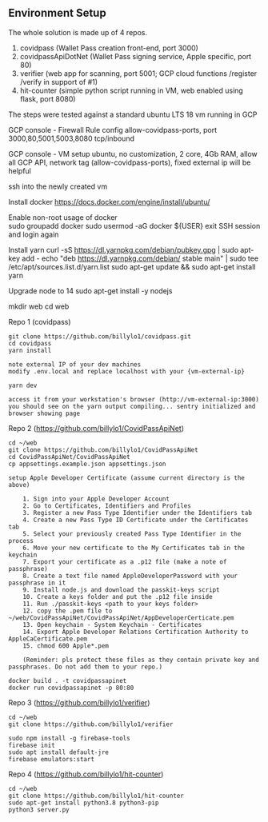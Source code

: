 ## Environment Setup

The whole solution is made up of 4 repos.

1. covidpass (Wallet Pass creation front-end, port 3000)
2. covidpassApiDotNet (Wallet Pass signing service, Apple specific, port 80)
3. verifier (web app for scanning, port 5001;  GCP cloud functions /register /verify in support of #1)
4. hit-counter (simple python script running in VM, web enabled using flask, port 8080)

The steps were tested against a standard ubuntu LTS 18 vm running in GCP

GCP console - Firewall Rule config
    allow-covidpass-ports, port 3000,80,5001,5003,8080 tcp/inbound

GCP console - VM setup
    ubuntu, no customization, 2 core, 4Gb RAM, allow all GCP API, network tag (allow-covidpass-ports), fixed external ip will be helpful

ssh into the newly created vm

Install docker
   https://docs.docker.com/engine/install/ubuntu/

Enable non-root usage of docker   
   sudo groupadd docker
   sudo usermod -aG docker ${USER}
   exit SSH session and login again

Install yarn
   curl -sS https://dl.yarnpkg.com/debian/pubkey.gpg | sudo apt-key add -
   echo "deb https://dl.yarnpkg.com/debian/ stable main" | sudo tee /etc/apt/sources.list.d/yarn.list
   sudo apt-get update && sudo apt-get install yarn 

Upgrade node to 14
   sudo apt-get install -y nodejs

mkdir web
cd web

Repo 1 (covidpass)

    git clone https://github.com/billylo1/covidpass.git
    cd covidpass
    yarn install

    note external IP of your dev machines
    modify .env.local and replace localhost with your {vm-external-ip} 

    yarn dev

    access it from your workstation's browser (http://vm-external-ip:3000)
    you should see on the yarn output compiling... sentry initialized and browser showing page

Repo 2 (https://github.com/billylo1/CovidPassApiNet)

    cd ~/web
    git clone https://github.com/billylo1/CovidPassApiNet
    cd CovidPassApiNet/CovidPassApiNet
    cp appsettings.example.json appsettings.json

    setup Apple Developer Certificate (assume current directory is the above)

        1. Sign into your Apple Developer Account
        2. Go to Certificates, Identifiers and Profiles
        3. Register a new Pass Type Identifier under the Identifiers tab
        4. Create a new Pass Type ID Certificate under the Certificates tab
        5. Select your previously created Pass Type Identifier in the process
        6. Move your new certificate to the My Certificates tab in the keychain
        7. Export your certificate as a .p12 file (make a note of passphrase)
        8. Create a text file named AppleDeveloperPassword with your passphrase in it
        9. Install node.js and download the passkit-keys script
        10. Create a keys folder and put the .p12 file inside
        11. Run ./passkit-keys <path to your keys folder>
        12. copy the .pem file to ~/web/CovidPassApiNet/CovidPassApiNet/AppDeveloperCerticate.pem
        13. Open keychain - System Keychain - Certificates
        14. Export Apple Developer Relations Certification Authority to AppleCaCertificate.pem
        15. chmod 600 Apple*.pem 

        (Reminder: pls protect these files as they contain private key and passphrases. Do not add them to your repo.)
    
    docker build . -t covidpassapinet
    docker run covidpassapinet -p 80:80

Repo 3 (https://github.com/billylo1/verifier)    

    cd ~/web
    git clone https://github.com/billylo1/verifier

    sudo npm install -g firebase-tools
    firebase init
    sudo apt install default-jre
    firebase emulators:start

Repo 4 (https://github.com/billylo1/hit-counter)

    cd ~/web
    git clone https://github.com/billylo1/hit-counter
    sudo apt-get install python3.8 python3-pip
    python3 server.py






